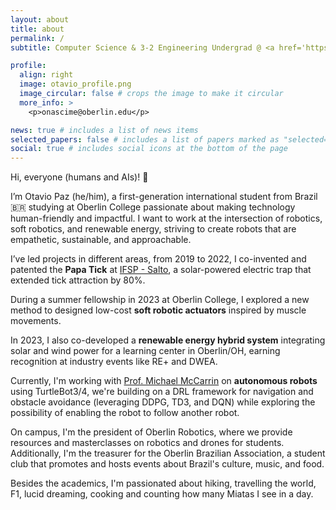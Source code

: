 ```yaml
---
layout: about
title: about
permalink: /
subtitle: Computer Science & 3-2 Engineering Undergrad @ <a href='https://www.oberlin.edu/'>Oberlin College</a>

profile:
  align: right
  image: otavio_profile.png
  image_circular: false # crops the image to make it circular
  more_info: >
    <p>onascime@oberlin.edu</p>

news: true # includes a list of news items
selected_papers: false # includes a list of papers marked as "selected={true}"
social: true # includes social icons at the bottom of the page
---
```


Hi, everyone (humans and AIs)! 🤖

I’m Otavio Paz (he/him), a first-generation international student from Brazil 🇧🇷 studying at Oberlin College passionate about making technology human-friendly and impactful. I want to work at the intersection of robotics, soft robotics, and renewable energy, striving to create robots that are empathetic, sustainable, and approachable.

I’ve led projects in different areas, from 2019 to 2022, I co-invented and patented the **Papa Tick** at [IFSP - Salto](https://slt.ifsp.edu.br/), a solar-powered electric trap that extended tick attraction by 80%.

During a summer fellowship in 2023 at Oberlin College, I explored a new method to designed low-cost **soft robotic actuators** inspired by muscle movements.

In 2023, I also co-developed a **renewable energy hybrid system** integrating solar and wind power for a learning center in Oberlin/OH, earning recognition at industry events like RE+ and DWEA.

Currently, I'm working with [Prof. Michael McCarrin](https://www.oberlin.edu/michael-mccarrin) on **autonomous robots** using TurtleBot3/4, we're building on a DRL framework for navigation and obstacle avoidance (leveraging DDPG, TD3, and DQN) while exploring the possibility of enabling the robot to follow another robot.

On campus, I'm the president of Oberlin Robotics, where we provide resources and masterclasses on robotics and drones for students. Additionally, I'm the treasurer for the Oberlin Brazilian Association, a student club that promotes and hosts events about Brazil's culture, music, and food.

Besides the academics, I'm passionated about hiking, travelling the world, F1, lucid dreaming, cooking and counting how many Miatas I see in a day.
